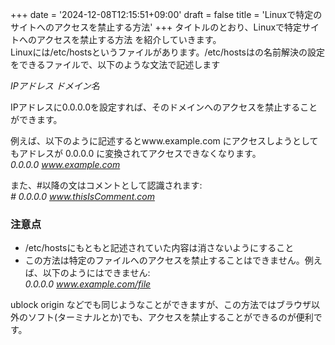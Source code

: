 +++
date = '2024-12-08T12:15:51+09:00'
draft = false
title = 'Linuxで特定のサイトへのアクセスを禁止する方法'
+++
タイトルのとおり、Linuxで特定サイトへのアクセスを禁止する方法
を紹介していきます。  
Linuxには/etc/hostsというファイルがあります。/etc/hostsはの名前解決の設定をできるファイルで、以下のような文法で記述します  
<!--more-->
*IPアドレス ドメイン名*

IPアドレスに0.0.0.0を設定すれば、そのドメインへのアクセスを禁止することができます。  

例えば、以下のように記述するとwww.example.com にアクセスしようとしてもアドレスが 0.0.0.0 に変換されてアクセスできなくなります。  
*0.0.0.0 www.example.com*  

また、#以降の文はコメントとして認識されます:  
*# 0.0.0.0 www.thisIsComment.com*

### 注意点
- /etc/hostsにもともと記述されていた内容は消さないようにすること
- この方法は特定のファイルへのアクセスを禁止することはできません。例えば、以下のようにはできません:    
*0.0.0.0 www.example.com/file*  

ublock origin などでも同じようなことができますが、この方法ではブラウザ以外のソフト(ターミナルとか)でも、アクセスを禁止することができるのが便利です。
